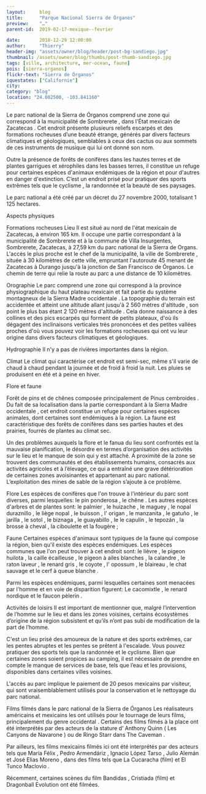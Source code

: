 ```yaml
---
layout:     blog
title:      "Parque Nacional Sierra de Órganos"
preview:    "…"
parent-id:  2019-02-17-mexique--fevrier

date:       2018-12-29 12:00:00
author:     "Thierry"
header-img: "assets/owner/blog/header/post-bg-sandiego.jpg"
thumbnail: /assets/owner/blog/thumbs/post-thumb-sandiego.jpg
tags: [ville, architecture, mer-ocean, faune]
pois: [sierra-organos]
flickr-text: "Sierra de Órganos"
iquestates: ["Californie"]
city: 
category: "blog"
location: "24.082500, -103.841160"
---
```


Le parc national de la Sierra de Órganos comprend une zone qui correspond à la municipalité de Sombrerete , dans l'État mexicain de Zacatecas . Cet endroit présente plusieurs reliefs escarpés et des formations rocheuses d’une beauté étrange, générés par divers facteurs climatiques et géologiques, semblables à ceux des cactus ou aux sommets de ces instruments de musique qui lui ont donné son nom.

Outre la présence de forêts de conifères dans les hautes terres et de plantes garrigues et xérophiles dans les basses terres, il constitue un refuge pour certaines espèces d'animaux endémiques de la région et pour d'autres en danger d'extinction. C’est un endroit prisé pour pratiquer des sports extrêmes tels que le cyclisme , la randonnée et la beauté de ses paysages.

Le parc national a été créé par un décret du 27 novembre 2000, totalisant 1 125 hectares.

Aspects physiques 

Formations rocheuses
Lieu 
Il est situé au nord de l'état mexicain de Zacatecas, à environ 165 km. Il occupe une partie correspondant à la municipalité de Sombrerete et à la commune de Villa Insurgentes, Sombrerete, Zacatecas, à 27,59 km du parc national de la Sierra de Organs. L'accès le plus proche est le chef de la municipalité, la ville de Sombrerete , située à 30 kilomètres de cette ville, empruntant l'autoroute 45 menant de Zacatecas à Durango jusqu'à la jonction de San Francisco de Órganos. Le chemin de terre qui relie la route au parc a une distance de 10 kilomètres.

Orographie 
Le parc comprend une zone qui correspond à la province physiographique du haut plateau mexicain et fait partie du système montagneux de la Sierra Madre occidentale . La topographie du terrain est accidentée et atteint une altitude allant jusqu'à 2 560 mètres d'altitude , son point le plus bas étant 2 120 mètres d'altitude . Cela donne naissance à des collines et des pics escarpés qui forment de petits plateaux, d'où ils dégagent des inclinaisons verticales très prononcées et des petites vallées proches d'où vous pouvez voir les formations rocheuses qui ont vu leur origine dans divers facteurs climatiques et géologiques.

Hydrographie 
Il n'y a pas de rivières importantes dans la région.

Climat 
Le climat qui caractérise cet endroit est semi-sec, même s'il varie de chaud à chaud pendant la journée et de froid à froid la nuit. Les pluies se produisent en été et à peine en hiver.

Flore et faune 

Forêt de pins et de chênes composée principalement de Pinus cembroides .
Du fait de sa localisation dans la partie correspondant à la Sierra Madre occidentale , cet endroit constitue un refuge pour certaines espèces animales, dont certaines sont endémiques à la région. La faune est caractéristique des forêts de conifères dans ses parties hautes et des prairies, fourrés de plantes au climat sec.

Un des problèmes auxquels la flore et le fanua du lieu sont confrontés est la mauvaise planification, le désordre en termes d’organisation des activités sur le lieu et le manque de soin qui y est attaché. A proximité de la zone se trouvent des communautés et des établissements humains, consacrés aux activités agricoles et à l’élevage, ce qui a entraîné une grave détérioration de certaines zones avoisinantes et appartenant au parc national. L’exploitation des mines de sable de la région s’ajoute à ce problème.

Flore 
Les espèces de conifères que l'on trouve à l'intérieur du parc sont diverses, parmi lesquelles: le pin ponderosa , le chêne . Les autres espèces d'arbres et de plantes sont: le palmier , le huizache , le maguey , le nopal duraznillo , le liège nopal , le buisson , l' origan , le manzanita , le gatuño , le jarilla , le sotol , le biznaga , le guayabillo , le le capulín , le tepozán , la brosse à cheval , la ciboulette et la fougère ;

Faune 
Certaines espèces d'animaux sont typiques de la faune qui compose la région, bien qu'il existe des espèces endémiques. Les espèces communes que l'on peut trouver à cet endroit sont: le lièvre , le pigeon huilota , la caille écailleuse , le pigeon à ailes blanches , la calandre , le raton laveur , le renard gris , le coyote , l' opossum , le blaireau , le chat sauvage et le cerf à queue blanche .

Parmi les espèces endémiques, parmi lesquelles certaines sont menacées par l'homme et en voie de disparition figurent: Le cacomixtle , le renard nordique et le faucon pèlerin .


Activités de loisirs 
Il est important de mentionner que, malgré l’intervention de l’homme sur le lieu et dans les zones voisines, certains écosystèmes d’origine de la région subsistent et qu’ils n’ont pas subi de modification de la part de l’homme.

C'est un lieu prisé des amoureux de la nature et des sports extrêmes, car les pentes abruptes et les pentes se prêtent à l'escalade. Vous pouvez pratiquer des sports tels que la randonnée et le cyclisme. Bien que certaines zones soient propices au camping, il est nécessaire de prendre en compte le manque de services de base, tels que l’eau et les provisions, disponibles dans certaines villes voisines.

L'accès au parc implique le paiement de 20 pesos mexicains par visiteur, qui sont vraisemblablement utilisés pour la conservation et le nettoyage du parc national.

Films filmés dans le parc national de la Sierra de Órganos 
Les réalisateurs américains et mexicains les ont utilisés pour le tournage de leurs films, principalement du genre occidental . Certains des films filmés à la place ont été interprétés par des acteurs de la stature d’ Anthony Quinn ( Les Canyons de Navarone ) ou de Ringo Starr dans The Caveman .

Par ailleurs, les films mexicains filmés ici ont été interprétés par des acteurs tels que María Félix , Pedro Armendáriz , Ignacio López Tarso , Julio Alemán et José Elias Moreno , dans des films tels que La Cucaracha (film) et El Tunco Maclovio .

Récemment, certaines scènes du film Bandidas , Cristiada (film) et Dragonball Evolution ont été filmées.
